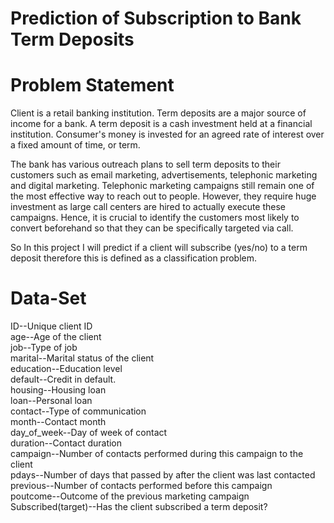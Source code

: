 # Prediction of Subscription to Bank Term Deposits
# Problem Statement
Client is a retail banking institution. Term deposits are a major source of income for a bank. A term deposit is a cash investment held at a financial institution. 
Consumer's money is invested for an agreed rate of interest over a fixed amount of time, or term.

The bank has various outreach plans to sell term deposits to their customers such as email marketing, advertisements, telephonic marketing and digital marketing.
Telephonic marketing campaigns still remain one of the most effective way to reach out to people. However, they require huge investment as large call centers are hired 
to actually execute these campaigns. Hence, it is crucial to identify the customers most likely to convert beforehand so that they can be specifically targeted via call.

So In this project I will predict if a client will subscribe (yes/no) to a term deposit therefore this is defined as a classification problem.

# Data-Set
ID--Unique client ID <br/>
age--Age of the client <br/>
job--Type of job <br/>
marital--Marital status of the client <br/>
education--Education level <br/>
default--Credit in default. <br/>
housing--Housing loan <br/>
loan--Personal loan <br/>
contact--Type of communication <br/>
month--Contact month <br/>
day_of_week--Day of week of contact <br/>
duration--Contact duration <br/>
campaign--Number of contacts performed during this campaign to the client <br/>
pdays--Number of days that passed by after the client was last contacted <br/>
previous--Number of contacts performed before this campaign <br/>
poutcome--Outcome of the previous marketing campaign <br/>
Subscribed(target)--Has the client subscribed a term deposit? <br/>
